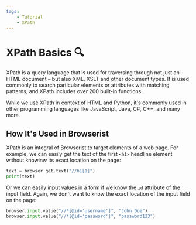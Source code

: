 ```yaml
---
tags:
    - Tutorial
    - XPath
---
```


# XPath Basics 🔍
XPath is a query language that is used for traversing through not just an HTML document – but also XML, XSLT and other document types. It is used commonly to search particular elements or attributes with matching patterns, and XPath includes over 200 built-in functions.

While we use XPath in context of HTML and Python, it's commonly used in other programming languages like JavaScript, Java, C#, C++, and many more.

## How It's Used in Browserist
XPath is an integral of Browserist to target elements of a web page. For example, we can easily get the text of the first `<h1>` headline element without knowinw its exact location on the page:

```python linenums="1"
text = browser.get.text("//h1[1]")
print(text)
```

Or we can easily input values in a form if we know the `id` attribute of the input field. Again, we don't want to know the exact location of the input field on the page:

```python linenums="1"
browser.input.value("//*[@id='username']", "John Doe")
browser.input.value("//*[@id='password']", "password123")
```
